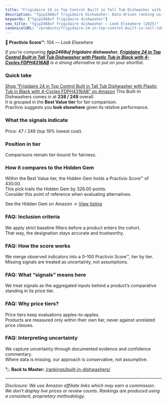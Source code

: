 ```yaml
---
title: "Frigidaire 24 in Top Control Built in Tall Tub Dishwasher with Plastic Tub in Black with 4-Cycles FDPH4316AB"
description: "fgip2468uf frigidaire dishwasher: Data-driven ranking using the Practivio Score™. Positioned by quality, value, demand, findability, momentum."
keywords: ["fgip2468uf frigidaire dishwasher"]
seo_title: "fgip2468uf frigidaire dishwasher — Look Elsewhere (2025)"
canonicalURL: "/products/frigidaire-24-in-top-control-built-in-tall-tub-dishwasher-with-plastic-tub-in-black-with-4-cycles-fdph4316ab-B0CNL8VYCC/"
---
```


**🚫 Practivio Score™:** 104 — _Look Elsewhere_


*If you're comparing **fgip2468uf frigidaire dishwasher**, **[Frigidaire 24 in Top Control Built in Tall Tub Dishwasher with Plastic Tub in Black with 4-Cycles FDPH4316AB](https://www.amazon.com/dp/B0CNL8VYCC?tag=practivio-20)** is a strong alternative to put on your shortlist.*
### Quick take
[Shop “Frigidaire 24 in Top Control Built in Tall Tub Dishwasher with Plastic Tub in Black with 4-Cycles FDPH4316AB” on Amazon](https://www.amazon.com/dp/B0CNL8VYCC?tag=practivio-20)
This Built-In Dishwashers comes in at **238 / 249** overall.  
It is grouped in the **Best Value tier** for fair comparison.  
Practivio suggests you **look elsewhere** given its relative performance.

### What the signals indicate
Price: 47 / 249 (top 19% lowest cost).  

### Position in tier
Comparisons remain tier-bound for fairness.

### How it compares to the Hidden Gem
Within the Best Value tier, the Hidden Gem holds a Practivio Score™ of 430.00.  
This pick trails the Hidden Gem by 326.00 points.  
Consider this point of reference when evaluating alternatives.  

See the Hidden Gem on Amazon → [View listing](https://www.amazon.com/dp/B09ST4M8VF?tag=practivio-20)

### FAQ: Inclusion criteria
We apply strict baseline filters before a product enters the cohort.  
That way, the designation stays accurate and trustworthy.

### FAQ: How the score works
We merge observed indicators into a 0–100 Practivio Score™, tier by tier.  
Missing signals are treated as uncertainty, not assumptions.

### FAQ: What “signals” means here
We treat signals as the aggregated inputs behind a product’s comparative standing in its price tier.

### FAQ: Why price tiers?
Price tiers keep evaluations apples-to-apples.  
Products are measured only within their own tier, never against unrelated price classes.

### FAQ: Interpreting uncertainty
We capture uncertainty through documented evidence and confidence commentary.  
Where data is missing, our approach is conservative, not assumptive.


🏷️ **Back to Master:** [/rankings/built-in-dishwashers/](/rankings/built-in-dishwashers/)

---
_Disclosure: We use Amazon affiliate links which may earn a commission. We don’t display live prices or review counts. Rankings are produced using a consistent, proprietary methodology._
